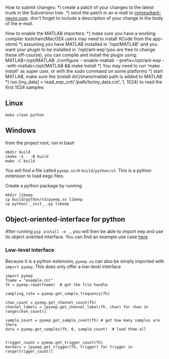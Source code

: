 How to submit changes:
 *) create a patch of your changes to the latest trunk in the Subversion tree.
 *) send the patch in an e-mail to rsmies@ant-neuro.com. don't forget to include a description of your change in the body of the e-mail.

How to enable the MATLAB importers:
 *) make sure you have a working compiler toolchain(MacOSX users may need to install XCode from the app-store)
 *) assuming you have MATLAB installed in '/opt/MATLAB' and you want your plugin to be installed in '/opt/ant-eep'(you are free to change these off-course), you can compile and install the plugin using: MATLAB=/opt/MATLAB ./configure --enable-matlab --prefix=/opt/ant-eep --with-matlab=/opt/MATLAB && make install
 *) You may need to run 'make install' as super user, or with the sudo command on some platforms
 *) start MATLAB, make sure the (install dir)/share/matlab path is added to MATLAB
 *) run [my_data] = read_eep_cnt('/path/to/my_data.cnt', 1, 1024) to read the first 1024 samples

## Linux

```
make clean python
```

## Windows

from the project root, run in bash

```{bash}
mkdir build
cmake -S . -B build
make -C build
```

You will find a file called `pyeep.so` in `build/python/v3`. This is a python extension to load eego files.

Create a python package by running

```{bash}
mkdir libeep
cp build/python/v3/pyeep.so libeep
cp python/__init__.py libeep
```

## Object-oriented-interface for python

After running `pip install -e .`, you will then be able to import eep and use its object oriented interface. You can find an example use case [here](python/demo_read_cnt.py)

### Low-level interface

Because it is a python extension, `pyeep.so` can also be simply imported with `import pyeep`. This does only offer a low-level interface

```{python}
import pyeep
fname = "example.cnt"
fh = pyeep.read(fname)  # get the file handle

sampling_rate = pyeep.get_sample_frequency(fh)

chan_count = pyeep.get_channel_count(fh)
channel_labels = [pyeep.get_channel_label(fh, chan) for chan in range(chan_count)]

sample_count = pyeep.get_sample_count(fh) # get how many samples are there
data = pyeep.get_samples(fh, 0, sample_count)  # load them all


trigger_count = pyeep.get_trigger_count(fh)
markers = [pyeep.get_trigger(fh, trigger) for trigger in range(trigger_count)]

```
